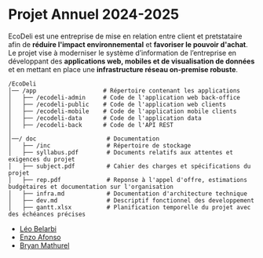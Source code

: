 # Projet Annuel 2024-2025

EcoDeli est une entreprise de mise en relation entre client et pretstataire afin de **réduire l'impact environnemental** et **favoriser le pouvoir d'achat**. Le projet vise à moderniser le système d’information de l’entreprise en développant des **applications web, mobiles et de visualisation de données** et en mettant en place une **infrastructure réseau on-premise robuste**.

```
/EcoDeli
│── /app                   # Répertoire contenant les applications
│   ├── /ecodeli-admin     # Code de l'application web back-office
│   ├── /ecodeli-public    # Code de l'application web clients
│   ├── /ecodeli-mobile    # Code de l'application mobile clients
│   ├── /ecodeli-data      # Code de l'application data
│   ├── /ecodeli-back      # Code de l'API REST
│
│──/ doc                    # Documentation 
│   ├── /inc                # Répertoire de stockage
│   ├── syllabus.pdf        # Documents relatifs aux attentes et exigences du projet
│   ├── subject.pdf         # Cahier des charges et spécifications du projet
│   ├── rep.pdf             # Reponse à l'appel d'offre, estimations budgétaires et documentation sur l'organisation
│   ├── infra.md            # Documentation d'architecture technique
│   ├── dev.md              # Descriptif fonctionnel des developpement 
│   ├── gantt.xlsx          # Planification temporelle du projet avec des échéances précises
```

- [Léo Belarbi](https://github.com/belarbi-leo)
- [Enzo Afonso](https://github.com/eafonso5)
- [Bryan Mathurel](https://github.com/Pyhrrah)